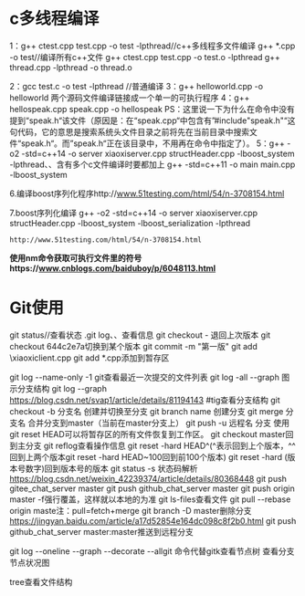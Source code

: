 

# **c多线程编译**

1：g++ ctest.cpp test.cpp -o test -lpthread//c++多线程多文件编译
     g++ *.cpp -o test//编译所有c++文件
     g++ ctest.cpp test.cpp -o test.o -lpthread
     g++ thread.cpp -lpthread -o thread.o

2：gcc test.c -o test -lpthread
//普通编译
3：g++ helloworld.cpp -o helloworld
两个源码文件编译链接成一个单一的可执行程序
4：g++ hellospeak.cpp speak.cpp -o hellospeak
PS：这里说一下为什么在命令中没有提到“speak.h“该文件（原因是：在“speak.cpp“中包含有”#include"speak.h"“这句代码，它的意思是搜索系统头文件目录之前将先在当前目录中搜索文件“speak.h“。而”speak.h“正在该目录中，不用再在命令中指定了）。
5：g++ -o2 -std=c++14 -o server xiaoxiserver.cpp structHeader.cpp -lboost_system -lpthread、、含有多个c文件编译时要都加上
g++ -std=c++11 -o main main.cpp -lboost_system

6.编译boost序列化程序http://www.51testing.com/html/54/n-3708154.html

7.boost序列化编译 g++ -o2 -std=c++14 -o server xiaoxiserver.cpp structHeader.cpp -lboost_system -lboost_serialization -lpthread

 	http://www.51testing.com/html/54/n-3708154.html

**使用nm命令获取可执行文件里的符号https://www.cnblogs.com/baiduboy/p/6048113.html**

# **Git使用**

git status//查看状态
.git log、、查看信息
git checkout - 退回上次版本
git checkout 644c2e7a切换到某个版本
git commit -m "第一版"
git add \xiaoxiclient.cpp git add \*.cpp添加到暂存区

git log --name-only -1 
git查看最近一次提交的文件列表
git log -all --graph 图示分支结构 git log --graph https://blog.csdn.net/svap1/article/details/81194143 #tig查看分支结构
git checkout -b 分支名 创建并切换至分支
git branch name 创建分支
git merge 分支名 合并分支到master（当前在master分支上）
git push -u 远程名 分支
使用git reset HEAD可以将暂存区的所有文件恢复到工作区。
git checkout master回到主分支
git reflog查看操作信息
git reset -hard HEAD^(^表示回到上个版本，^^回到上两个版本git reset -hard HEAD~100回到前100个版本)
git reset -hard (版本号数字)回到版本号的版本
git status -s 状态码解析 https://blog.csdn.net/weixin_42239374/article/details/80368448
git push gitee_chat_server master git push  github_chat_server master
git push origin master -f强行覆盖，这样就以本地的为准
git ls-files查看文件
git pull --rebase origin maste注：pull=fetch+merge
git branch -D master删除分支 https://jingyan.baidu.com/article/a17d52854e164dc098c8f2b0.html
git push github_chat_server master:master推送到远程分支

git log --oneline --graph --decorate --allgit  命令代替gitk查看节点树 查看分支节点状况图

tree查看文件结构
